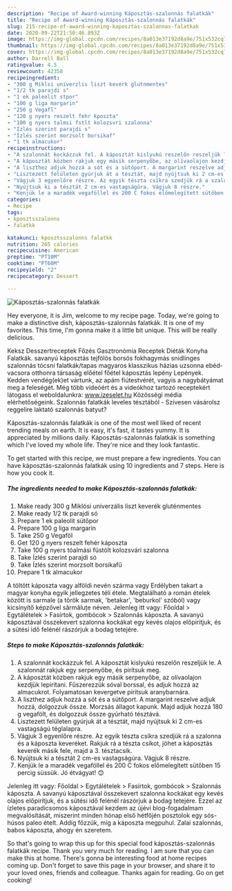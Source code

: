 ```yaml
---
description: "Recipe of Award-winning Káposztás-szalonnás falatkák"
title: "Recipe of Award-winning Káposztás-szalonnás falatkák"
slug: 215-recipe-of-award-winning-kaposztas-szalonnas-falatkak
date: 2020-09-22T21:50:46.893Z
image: https://img-global.cpcdn.com/recipes/8a013e37192d8a9e/751x532cq70/kaposztas-szalonnas-falatkak-recept-foto.jpg
thumbnail: https://img-global.cpcdn.com/recipes/8a013e37192d8a9e/751x532cq70/kaposztas-szalonnas-falatkak-recept-foto.jpg
cover: https://img-global.cpcdn.com/recipes/8a013e37192d8a9e/751x532cq70/kaposztas-szalonnas-falatkak-recept-foto.jpg
author: Darrell Ball
ratingvalue: 4.5
reviewcount: 42358
recipeingredient:
- "300 g Miklsi univerzlis liszt keverk glutnmentes"
- "1/2 tk parajdi s"
- "1 ek paleolit stpor"
- "100 g liga margarin"
- "250 g Vegafl"
- "120 g nyers reszelt fehr kposzta"
- "100 g nyers talmsi fstlt kolozsvri szalonna"
- "Ízlés szerint parajdi s"
- "Ízlés szerint morzsolt borsikaf"
- "1 tk almacukor"
recipeinstructions:
- "A szalonnát kockázzuk fel. A káposztát kislyukú reszelőn reszeljük le. A szalonnát rakjuk egy serpenyőbe, és pirítsuk meg."
- "A káposztát közben rakjuk egy másik serpenyőbe, az olívaolajon kezdjük lepirítani. Fűszerezzük sóval borssal, és adjuk hozzá az almacukrot. Folyamatosan kevergetve pirítsuk aranybarnára."
- "A liszthez adjuk hozzá a sót és a sütőport. A margarint reszelve adjuk hozzá, dolgozzuk össze. Morzsás állagot kapunk. Majd adjuk hozzá 180 g vegafölt, és dolgozzuk össze gyúrható tésztává."
- "Lisztezett felületen gyúrjuk át a tésztát, majd nyújtsuk ki 2 cm-es vastagságú téglalapra."
- "Vágjuk 3 egyenlőre részre. Az egyik tészta csíkra szedjük rá a szalonna és a káposzta keveréket. Rakjuk rá a tészta csíkot, jöhet a káposztás keverék másik fele, majd a 3. tésztacsík."
- "Nyújtsuk ki a tésztát 2 cm-es vastagságúra. Vágjuk 8 részre."
- "Kenjük le a maradék vegaföllel és 200 C fokos előmelegített sütőben 15 percig süssük. Jó étvágyat! 😊"
categories:
- Recipe
tags:
- kposztsszalonns
- falatkk

katakunci: kposztsszalonns falatkk 
nutrition: 265 calories
recipecuisine: American
preptime: "PT10M"
cooktime: "PT60M"
recipeyield: "2"
recipecategory: Dessert

---
```



![Káposztás-szalonnás falatkák](https://img-global.cpcdn.com/recipes/8a013e37192d8a9e/751x532cq70/kaposztas-szalonnas-falatkak-recept-foto.jpg)

Hey everyone, it is Jim, welcome to my recipe page. Today, we're going to make a distinctive dish, káposztás-szalonnás falatkák. It is one of my favorites. This time, I'm gonna make it a little bit unique. This will be really delicious.

Keksz Desszertreceptek Főzés Gasztronómia Receptek Diéták Konyha Falatkák. savanyú káposztás tejfölös borsós fokhagymás snidlinges szalonnás tócsni falatkák/tapas magyaros klasszikus házias uzsonna ebéd-vacsora otthonra társaság előétel főétel káposztás lepény Lepények. Kedden vendég(ek)et vártunk, az apám fiútestvérét, vagyis a nagybátyámat meg a feleségét. Még több videóért és a videókhoz tartozó receptekért látogass el weboldalunkra: www.izeselet.hu Közösségi média elérhetőségeink. Szalonnás falatkák leveles tésztából - Szívesen vásárolsz reggelire laktató szalonnás batyut?

Káposztás-szalonnás falatkák is one of the most well liked of recent trending meals on earth. It is easy, it's fast, it tastes yummy. It is appreciated by millions daily. Káposztás-szalonnás falatkák is something which I've loved my whole life. They're nice and they look fantastic.


To get started with this recipe, we must prepare a few ingredients. You can have káposztás-szalonnás falatkák using 10 ingredients and 7 steps. Here is how you cook it.

<!--inarticleads1-->

##### The ingredients needed to make Káposztás-szalonnás falatkák:

1. Make ready 300 g Miklósi univerzális liszt keverék gluténmentes
1. Make ready 1/2 tk parajdi só
1. Prepare 1 ek paleolit sütőpor
1. Prepare 100 g liga margarin
1. Take 250 g Vegaföl
1. Get 120 g nyers reszelt fehér káposzta
1. Take 100 g nyers tóalmási füstölt kolozsvári szalonna
1. Take Ízlés szerint parajdi só
1. Take Ízlés szerint morzsolt borsikafű
1. Prepare 1 tk almacukor


A töltött káposzta vagy alföldi nevén szárma vagy Erdélyben takart a magyar konyha egyik jellegzetes téli étele. Megtalálható a román ételek között is sarmale (a török sarmak, &#39;betakar&#39;, &#39;beburkol&#39; szóból) vagy kicsinyítő képzővel sărmăluțe néven. Jelenleg itt vagy: Főoldal &gt; Egytálételek &gt; Fasírtok, gombócok &gt; Szalonnás káposzta. A savanyú káposztával összekevert szalonna kockákat egy kevés olajos előpirítjuk, és a sütési idő felénél rászórjuk a bodag tetejére. 

<!--inarticleads2-->

##### Steps to make Káposztás-szalonnás falatkák:

1. A szalonnát kockázzuk fel. A káposztát kislyukú reszelőn reszeljük le. A szalonnát rakjuk egy serpenyőbe, és pirítsuk meg.
1. A káposztát közben rakjuk egy másik serpenyőbe, az olívaolajon kezdjük lepirítani. Fűszerezzük sóval borssal, és adjuk hozzá az almacukrot. Folyamatosan kevergetve pirítsuk aranybarnára.
1. A liszthez adjuk hozzá a sót és a sütőport. A margarint reszelve adjuk hozzá, dolgozzuk össze. Morzsás állagot kapunk. Majd adjuk hozzá 180 g vegafölt, és dolgozzuk össze gyúrható tésztává.
1. Lisztezett felületen gyúrjuk át a tésztát, majd nyújtsuk ki 2 cm-es vastagságú téglalapra.
1. Vágjuk 3 egyenlőre részre. Az egyik tészta csíkra szedjük rá a szalonna és a káposzta keveréket. Rakjuk rá a tészta csíkot, jöhet a káposztás keverék másik fele, majd a 3. tésztacsík.
1. Nyújtsuk ki a tésztát 2 cm-es vastagságúra. Vágjuk 8 részre.
1. Kenjük le a maradék vegaföllel és 200 C fokos előmelegített sütőben 15 percig süssük. Jó étvágyat! 😊


Jelenleg itt vagy: Főoldal &gt; Egytálételek &gt; Fasírtok, gombócok &gt; Szalonnás káposzta. A savanyú káposztával összekevert szalonna kockákat egy kevés olajos előpirítjuk, és a sütési idő felénél rászórjuk a bodag tetejére. Ezzel az ízletes paradicsomos káposztával kezdem az újévi blog-fogadalmam megvalósítását, miszerint minden hónap első hétfőjén posztolok egy sós-húsos paleo ételt. Addig főzzük, míg a káposzta megpuhul. Zalai szalonnás, babos káposzta, ahogy én szeretem. 

So that's going to wrap this up for this special food káposztás-szalonnás falatkák recipe. Thank you very much for reading. I am sure that you can make this at home. There's gonna be interesting food at home recipes coming up. Don't forget to save this page in your browser, and share it to your loved ones, friends and colleague. Thanks again for reading. Go on get cooking!
